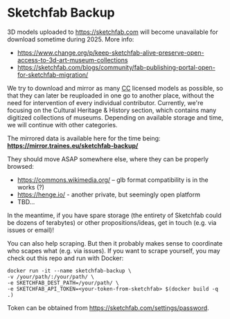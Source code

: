 # Sketchfab Backup

3D models uploaded to https://sketchfab.com will become unavailable for download sometime during 2025. More info:
* https://www.change.org/p/keep-sketchfab-alive-preserve-open-access-to-3d-art-museum-collections
* https://sketchfab.com/blogs/community/fab-publishing-portal-open-for-sketchfab-migration/

We try to download and mirror as many [CC](https://creativecommons.org/) licensed models as possible, so that they can later be reuploaded in one go to another place, without the need for intervention of every individual contributor. Currently, we're focusing on the Cultural Heritage & History section, which contains many digitized collections of museums. Depending on available storage and time, we will continue with other categories.

The mirrored data is available here for the time being: __https://mirror.traines.eu/sketchfab-backup/__

They should move ASAP somewhere else, where they can be properly browsed:

* https://commons.wikimedia.org/ – glb format compatibility is in the works (?)
* https://henge.io/ - another private, but seemingly open platform
* TBD...

In the meantime, if you have spare storage (the entirety of Sketchfab could be dozens of terabytes) or other propositions/ideas, get in touch (e.g. via issues or email)!

You can also help scraping. But then it probably makes sense to coordinate who scapes what (e.g. via issues). If you want to scrape yourself, you may check out this repo and run with Docker:
```
docker run -it --name sketchfab-backup \
-v /your/path/:/your/path/ \
-e SKETCHFAB_DEST_PATH=/your/path/ \
-e SKETCHFAB_API_TOKEN=<your-token-from-sketchfab> $(docker build -q .) 
```
Token can be obtained from https://sketchfab.com/settings/password.